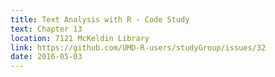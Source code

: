 ```yaml
---
title: Text Analysis with R - Code Study
text: Chapter 13
location: 7121 McKeldin Library
link: https://github.com/UMD-R-users/studyGroup/issues/32
date: 2016-05-03
---
```

